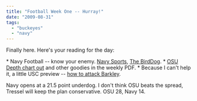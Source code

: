 ```yaml
---
title: "Football Week One -- Hurray!"
date: "2009-08-31"
tags: 
  - "buckeyes"
  - "navy"
---
```


Finally here. Here's your reading for the day:

\* Navy Football -- know your enemy. [Navy Sports](http://www.navysports.com/sports/m-footbl/navy-m-footbl-body.html), [The BirdDog](http://thebirddog.wordpress.com/). \* [OSU Depth chart out](http://blog.dispatch.com/buckeyesblog/2009/08/miller_amos_top_new_osu_depth.shtml) and other goodies in the weekly PDF. \* Because I can't help it, a little USC preview -- [how to attack Barkley](http://usc.freedomblogging.com/2009/08/31/usc-football-how-defenses-will-attack-matt-barkley/18879/).

Navy opens at a 21.5 point underdog. I don't think OSU beats the spread, Tressel will keep the plan conservative. OSU 28, Navy 14.
